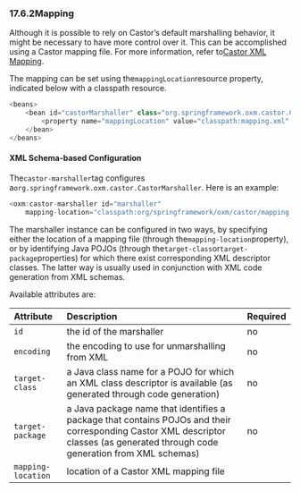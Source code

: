 ### 17.6.2Mapping

Although it is possible to rely on Castor’s default marshalling behavior, it might be necessary to have more control over it. This can be accomplished using a Castor mapping file. For more information, refer to[Castor XML Mapping](https://castor-data-binding.github.io/castor/reference-guides/1.3.3/html-single/index.html#xml.mapping).

The mapping can be set using the`mappingLocation`resource property, indicated below with a classpath resource.

```java
<beans>
	<bean id="castorMarshaller" class="org.springframework.oxm.castor.CastorMarshaller" >
		<property name="mappingLocation" value="classpath:mapping.xml" />
	</bean>
</beans>
```

#### XML Schema-based Configuration

The`castor-marshaller`tag configures a`org.springframework.oxm.castor.CastorMarshaller`. Here is an example:

```java
<oxm:castor-marshaller id="marshaller" 
    mapping-location="classpath:org/springframework/oxm/castor/mapping.xml"/>
```

The marshaller instance can be configured in two ways, by specifying either the location of a mapping file \(through the`mapping-location`property\), or by identifying Java POJOs \(through the`target-class`or`target-package`properties\) for which there exist corresponding XML descriptor classes. The latter way is usually used in conjunction with XML code generation from XML schemas.

Available attributes are:

| Attribute | Description | Required |
| :--- | :--- | :--- |
| `id` | the id of the marshaller | no |
| `encoding` | the encoding to use for unmarshalling from XML | no |
| `target-class` | a Java class name for a POJO for which an XML class descriptor is available \(as generated through code generation\) | no |
| `target-package` | a Java package name that identifies a package that contains POJOs and their corresponding Castor XML descriptor classes \(as generated through code generation from XML schemas\) | no |
| `mapping-location` | location of a Castor XML mapping file |   |



